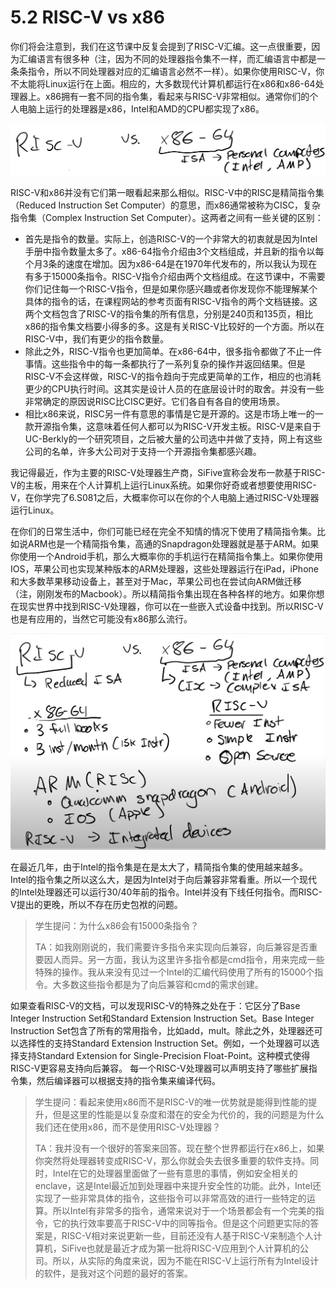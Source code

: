 # 5.2 RISC-V vs x86

你们将会注意到，我们在这节课中反复会提到了RISC-V汇编。这一点很重要，因为汇编语言有很多种（注，因为不同的处理器指令集不一样，而汇编语言中都是一条条指令，所以不同处理器对应的汇编语言必然不一样）。如果你使用RISC-V，你不太能将Linux运行在上面。相应的，大多数现代计算机都运行在x86和x86-64处理器上。x86拥有一套不同的指令集，看起来与RISC-V非常相似。通常你们的个人电脑上运行的处理器是x86，Intel和AMD的CPU都实现了x86。

![](../.gitbook/assets/image%20%28318%29.png)

RISC-V和x86并没有它们第一眼看起来那么相似。RISC-V中的RISC是精简指令集（Reduced Instruction Set Computer）的意思，而x86通常被称为CISC，复杂指令集（Complex Instruction Set Computer）。这两者之间有一些关键的区别：

* 首先是指令的数量。实际上，创造RISC-V的一个非常大的初衷就是因为Intel手册中指令数量太多了。x86-64指令介绍由3个文档组成，并且新的指令以每个月3条的速度在增加。因为x86-64是在1970年代发布的，所以我认为现在有多于15000条指令。RISC-V指令介绍由两个文档组成。在这节课中，不需要你们记住每一个RISC-V指令，但是如果你感兴趣或者你发现你不能理解某个具体的指令的话，在课程网站的参考页面有RISC-V指令的两个文档链接。这两个文档包含了RISC-V的指令集的所有信息，分别是240页和135页，相比x86的指令集文档要小得多的多。这是有关RISC-V比较好的一个方面。所以在RISC-V中，我们有更少的指令数量。
* 除此之外，RISC-V指令也更加简单。在x86-64中，很多指令都做了不止一件事情。这些指令中的每一条都执行了一系列复杂的操作并返回结果。但是RISC-V不会这样做，RISC-V的指令趋向于完成更简单的工作，相应的也消耗更少的CPU执行时间。这其实是设计人员的在底层设计时的取舍。并没有一些非常确定的原因说RISC比CISC更好。它们各自有各自的使用场景。
* 相比x86来说，RISC另一件有意思的事情是它是开源的。这是市场上唯一的一款开源指令集，这意味着任何人都可以为RISC-V开发主板。RISC-V是来自于UC-Berkly的一个研究项目，之后被大量的公司选中并做了支持，网上有这些公司的名单，许多大公司对于支持一个开源指令集都感兴趣。

我记得最近，作为主要的RISC-V处理器生产商，SiFive宣称会发布一款基于RISC-V的主板，用来在个人计算机上运行Linux系统。如果你好奇或者想要使用RISC-V，在你学完了6.S081之后，大概率你可以在你的个人电脑上通过RISC-V处理器运行Linux。

在你们的日常生活中，你们可能已经在完全不知情的情况下使用了精简指令集。比如说ARM也是一个精简指令集，高通的Snapdragon处理器就是基于ARM。如果你使用一个Android手机，那么大概率你的手机运行在精简指令集上。如果你使用IOS，苹果公司也实现某种版本的ARM处理器，这些处理器运行在iPad，iPhone和大多数苹果移动设备上，甚至对于Mac，苹果公司也在尝试向ARM做迁移（注，刚刚发布的Macbook）。所以精简指令集出现在各种各样的地方。如果你想在现实世界中找到RISC-V处理器，你可以在一些嵌入式设备中找到。所以RISC-V也是有应用的，当然它可能没有x86那么流行。

![](../.gitbook/assets/image%20%28308%29.png)

在最近几年，由于Intel的指令集是在是太大了，精简指令集的使用越来越多。Intel的指令集之所以这么大，是因为Intel对于向后兼容非常看重。所以一个现代的Intel处理器还可以运行30/40年前的指令。Intel并没有下线任何指令。而RISC-V提出的更晚，所以不存在历史包袱的问题。

> 学生提问：为什么x86会有15000条指令？
>
> TA：如我刚刚说的，我们需要许多指令来实现向后兼容，向后兼容是否重要因人而异。另一方面，我认为这里许多指令都是cmd指令，用来完成一些特殊的操作。我从来没有见过一个Intel的汇编代码使用了所有的15000个指令。大多数这些指令都是为了向后兼容和cmd的需求创建。

如果查看RISC-V的文档，可以发现RISC-V的特殊之处在于：它区分了Base Integer Instruction Set和Standard Extension Instruction Set。Base Integer Instruction Set包含了所有的常用指令，比如add，mult。除此之外，处理器还可以选择性的支持Standard Extension Instruction Set。例如，一个处理器可以选择支持Standard Extension for Single-Precision Float-Point。这种模式使得RISC-V更容易支持向后兼容。 每一个RISC-V处理器可以声明支持了哪些扩展指令集，然后编译器可以根据支持的指令集来编译代码。

> 学生提问：看起来使用x86而不是RISC-V的唯一优势就是能得到性能的提升，但是这里的性能是以复杂度和潜在的安全为代价的，我的问题是为什么我们还在使用x86，而不是使用RISC-V处理器？
>
> TA：我并没有一个很好的答案来回答。现在整个世界都运行在x86上，如果你突然将处理器转变成RISC-V，那么你就会失去很多重要的软件支持。同时，Intel在它的处理器里面做了一些有意思的事情，例如安全相关的enclave，这是Intel最近加到处理器中来提升安全性的功能。此外，Intel还实现了一些非常具体的指令，这些指令可以非常高效的进行一些特定的运算。所以Intel有非常多的指令，通常来说对于一个场景都会有一个完美的指令，它的执行效率要高于RISC-V中的同等指令。但是这个问题更实际的答案是，RISC-V相对来说更新一些，目前还没有人基于RISC-V来制造个人计算机，SiFive也就是最近才成为第一批将RISC-V应用到个人计算机的公司。所以，从实际的角度来说，因为不能在RISC-V上运行所有为Intel设计的软件，是我对这个问题的最好的答案。



